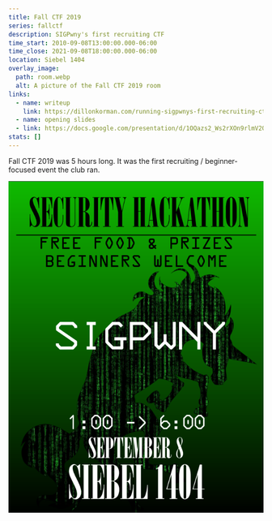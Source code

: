 ```yaml
---
title: Fall CTF 2019
series: fallctf
description: SIGPwny's first recruiting CTF
time_start: 2010-09-08T13:00:00.000-06:00
time_close: 2021-09-08T18:00:00.000-06:00
location: Siebel 1404
overlay_image:
  path: room.webp
  alt: A picture of the Fall CTF 2019 room
links:
  - name: writeup
    link: https://dillonkorman.com/running-sigpwnys-first-recruiting-ctf/
  - name: opening slides
  - link: https://docs.google.com/presentation/d/1OQazs2_Ws2rXOn9rlmV2QxMDoxXQAtlEEiWeLienVu4/edit?usp=sharing
stats: []
---
```


Fall CTF 2019 was 5 hours long. It was the first recruiting / beginner-focused event the club ran.

![Fall CTF 2019 Poster](./poster.png)

